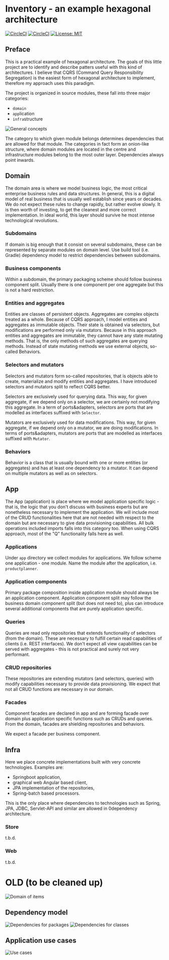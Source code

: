 # Inventory - an example hexagonal architecture

[![CircleCI](https://circleci.com/gh/maciejmalecki/inventory.svg?style=shield)](https://circleci.com/gh/maciejmalecki/inventory)
[![CircleCI](https://circleci.com/gh/maciejmalecki/inventory/tree/develop.svg?style=shield)](https://circleci.com/gh/maciejmalecki/inventory/tree/develop)
[![License: MIT](https://img.shields.io/badge/License-MIT-yellow.svg)](https://opensource.org/licenses/MIT)

## Preface
This is a practical example of hexagonal architecture. The goals of this little project are to identify and describe patters useful with this kind of architectures. I believe that CQRS (Command Query Responsibility Segregation) is the easiest form of hexagonal architecture to implement, therefore my approach uses this paradigm.

The project is organized in source modules, these fall into three major categories:
* `domain`
* `app`lication
* `infra`structure

![General concepts](https://www.plantuml.com/plantuml/proxy?cache=no&src=https://raw.github.com/maciejmalecki/inventory/develop/doc/dia/general.puml)

The category to which given module belongs determines dependencies that are allowed for that module. The categories in fact form an onion-like structure, where domain modules are located in the centre and infrastructure modules belong to the most outer layer. Dependencies always point inwards.

## Domain
The domain area is where we model business logic, the most critical enterprise business rules and data structures. In general, this is a digital model of real business that is usually well establish since years or decades. We do not expect these rules to change rapidly, but rather evolve slowly. It is then worth of investing, to get the cleanest and more correct implementation. In ideal world, this layer should survive he most intense technological revolutions.

### Subdomains
If domain is big enough that it consist on several subdomains, these can be represented by separate modules on domain level. Use build tool (i.e. Gradle) dependency model to restrict dependencies between subdomains.

### Business components
Within a subdomain, the primary packaging scheme should follow business component split. Usually there is one component per one aggregate but this is not a hard restriction.

### Entities and aggregates
Entities are classes of persistent objects. Aggregates are complex objects treated as a whole. Because of CQRS approach, I model entities and aggregates as immutable objects. Their state is obtained via selectors, but modifications are performed only via mutators. Because in this approach entities and aggregates are immutable, they cannot have any state mutating methods. That is, the only methods of such aggregates are querying methods. Instead of state mutating methods we use external objects, so-called Behaviors.

### Selectors and mutators
Selectors and mutators form so-called repositories, that is objects able to create, materialize and modify entities and aggregates. I have introduced selectors and mutators split to reflect CQRS better.

Selectors are exclusively used for querying data. This way, for given aggregate, if we depend only on a selector, we are certainly not modifying this aggregate. In a term of ports&adapters, selectors are ports that are modelled as interfaces suffixed with `Selector`. 

Mutators are exclusively used for data modifications. This way, for given aggregate, if we depend only on a mutator, we are doing modifications. In terms of ports&adapters, mutators are ports that are modelled as interfaces suffixed with `Mutator`.

### Behaviors
Behavior is a class that is usually bound with one or more entities (or aggregates) and has at least one dependency to a mutator. It can depend on multiple mutators as well as on selectors.

## App
The App (application) is place where we model application specific logic - that is, the logic that you don't discuss with business experts but are nonetheless necessary to implement the application. We will include most of the CRUD functionalities here that are not needed with respect to the domain but are necessary to give data provisioning capabilities. All bulk operations included imports falls into this category too. When using CQRS approach, most of the "Q" functionality falls here as well.

### Applications
Under `app` directory we collect modules for applications. We follow scheme one application - one module. Name the module after the application, i.e. `productplanner`.

### Application components
Primary package composition inside application module should always be an application component. Application component split may follow the business domain component split (but does not need to), plus can introduce several additional components that are purely application specific.

### Queries
Queries are read only repositories that extends functionality of selectors (from the domain). These are necessary to fulfill certain read capabilities of clients (i.e. REST interfaces). We don't expect all view capabilities can be served with aggregates - this is not practical and surely not very performant.

### CRUD repositories
These repositories are extending mutators (and selectors, queries) with modify capabilities necessary to provide data provisioning. We expect that not all CRUD functions are necessary in our domain.

### Facades
Component facades are declared in app and are forming facade over domain plus application specific functions such as CRUDs and queries. From the domain, facades are shielding repositories and behaviors.

We expect a facade per business component.

## Infra
Here we place concrete implementations built with very concrete technologies. Examples are:
* Springboot application,
* graphical web Angular based client,
* JPA implementation of the repositories,
* Spring-batch based processors.

This is the only place where dependencies to technologies such as Spring, JPA, JDBC, Servlet-API and similar are allowed in 0dependency architecture.

### Store
t.b.d.

### Web
t.b.d.

# OLD (to be cleaned up)

![Domain of items](https://www.plantuml.com/plantuml/proxy?cache=no&src=https://raw.github.com/maciejmalecki/inventory/develop/doc/dia/domain/items.puml)

## Dependency model
![Dependencies for packages](https://www.plantuml.com/plantuml/proxy?cache=no&src=https://raw.github.com/maciejmalecki/inventory/develop/doc/dia/packages.puml)
![Dependencies for classes](https://www.plantuml.com/plantuml/proxy?cache=no&src=https://raw.github.com/maciejmalecki/inventory/develop/doc/dia/zerodependency.puml)

## Application use cases
![Use cases](https://www.plantuml.com/plantuml/proxy?cache=no&src=https://raw.github.com/maciejmalecki/inventory/develop/doc/dia/usecases.puml)
